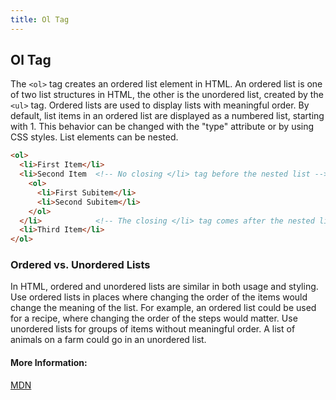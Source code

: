```yaml
---
title: Ol Tag
---
```

## Ol Tag

<!-- The article goes here, in GitHub-flavored Markdown. Feel free to add YouTube videos, images, and CodePen/JSBin embeds  -->
The `<ol>` tag creates an ordered list element in HTML. An ordered list is one of two list structures in HTML, the other is the unordered list, created by the `<ul>` tag.  Ordered lists are used to display lists with meaningful order. By default, list items in an ordered list are displayed as a numbered list, starting with 1. This behavior can be changed with the "type" attribute or by using CSS styles. List elements can be nested.

```html
<ol>
  <li>First Item</li>
  <li>Second Item  <!-- No closing </li> tag before the nested list -->
    <ol>
      <li>First Subitem</li>
      <li>Second Subitem</li>
    </ol>
  </li>            <!-- The closing </li> tag comes after the nested list -->
  <li>Third Item</li>
</ol>
```

### Ordered vs. Unordered Lists

In HTML, ordered and unordered lists are similar in both usage and styling. Use ordered lists in places where changing the order of the items would change the meaning of the list. For example, an ordered list could be used for a recipe, where changing the order of the steps would matter. Use unordered lists for groups of items without meaningful order. A list of animals on a farm could go in an unordered list.

#### More Information:
<!-- Please add any articles you think might be helpful to read before writing the article -->
[MDN](https://developer.mozilla.org/en-US/docs/Web/HTML/Element/body)

